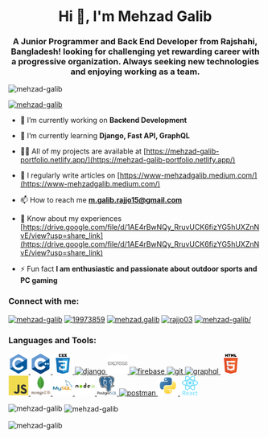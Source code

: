 <h1 align="center">Hi 👋, I'm Mehzad Galib</h1>
<h3 align="center">A Junior Programmer and Back End Developer from Rajshahi, Bangladesh! looking for challenging yet rewarding career with a progressive organization. Always seeking new technologies and enjoying working as a team.</h3>

<p align="left"> <img src="https://komarev.com/ghpvc/?username=mehzad-galib&label=Profile%20views&color=0e75b6&style=flat" alt="mehzad-galib" /> </p>

<p align="left"> <a href="https://github.com/ryo-ma/github-profile-trophy"><img src="https://github-profile-trophy.vercel.app/?username=mehzad-galib" alt="mehzad-galib" /></a> </p>

- 🔭 I’m currently working on **Backend Development**

- 🌱 I’m currently learning **Django, Fast API, GraphQL**

- 👨‍💻 All of my projects are available at [https://mehzad-galib-portfolio.netlify.app/](https://mehzad-galib-portfolio.netlify.app/)

- 📝 I regularly write articles on [https://www-mehzadgalib.medium.com/](https://www-mehzadgalib.medium.com/)

- 📫 How to reach me **m.galib.rajjo15@gmail.com**

- 📄 Know about my experiences [https://drive.google.com/file/d/1AE4rBwNQy_RruvUCK6fizYG5hUXZnNvE/view?usp=share_link](https://drive.google.com/file/d/1AE4rBwNQy_RruvUCK6fizYG5hUXZnNvE/view?usp=share_link)

- ⚡ Fun fact **I am enthusiastic and passionate about outdoor sports and PC gaming**

<h3 align="left">Connect with me:</h3>
<p align="left">
<a href="https://linkedin.com/in/mehzad-galib" target="blank"><img align="center" src="https://raw.githubusercontent.com/rahuldkjain/github-profile-readme-generator/master/src/images/icons/Social/linked-in-alt.svg" alt="mehzad-galib" height="30" width="40" /></a>
<a href="https://stackoverflow.com/users/19973859" target="blank"><img align="center" src="https://raw.githubusercontent.com/rahuldkjain/github-profile-readme-generator/master/src/images/icons/Social/stack-overflow.svg" alt="19973859" height="30" width="40" /></a>
<a href="https://fb.com/mehzad.galib" target="blank"><img align="center" src="https://raw.githubusercontent.com/rahuldkjain/github-profile-readme-generator/master/src/images/icons/Social/facebook.svg" alt="mehzad.galib" height="30" width="40" /></a>
<a href="https://www.hackerrank.com/rajjo03" target="blank"><img align="center" src="https://raw.githubusercontent.com/rahuldkjain/github-profile-readme-generator/master/src/images/icons/Social/hackerrank.svg" alt="rajjo03" height="30" width="40" /></a>
<a href="https://www.leetcode.com/mehzad-galib/" target="blank"><img align="center" src="https://raw.githubusercontent.com/rahuldkjain/github-profile-readme-generator/master/src/images/icons/Social/leet-code.svg" alt="mehzad-galib/" height="30" width="40" /></a>
</p>

<h3 align="left">Languages and Tools:</h3>
<p align="left"> <a href="https://www.cprogramming.com/" target="_blank" rel="noreferrer"> <img src="https://raw.githubusercontent.com/devicons/devicon/master/icons/c/c-original.svg" alt="c" width="40" height="40"/> </a> <a href="https://www.w3schools.com/cpp/" target="_blank" rel="noreferrer"> <img src="https://raw.githubusercontent.com/devicons/devicon/master/icons/cplusplus/cplusplus-original.svg" alt="cplusplus" width="40" height="40"/> </a> <a href="https://www.w3schools.com/css/" target="_blank" rel="noreferrer"> <img src="https://raw.githubusercontent.com/devicons/devicon/master/icons/css3/css3-original-wordmark.svg" alt="css3" width="40" height="40"/> </a> <a href="https://www.djangoproject.com/" target="_blank" rel="noreferrer"> <img src="https://cdn.worldvectorlogo.com/logos/django.svg" alt="django" width="40" height="40"/> </a> <a href="https://expressjs.com" target="_blank" rel="noreferrer"> <img src="https://raw.githubusercontent.com/devicons/devicon/master/icons/express/express-original-wordmark.svg" alt="express" width="40" height="40"/> </a> <a href="https://firebase.google.com/" target="_blank" rel="noreferrer"> <img src="https://www.vectorlogo.zone/logos/firebase/firebase-icon.svg" alt="firebase" width="40" height="40"/> </a> <a href="https://git-scm.com/" target="_blank" rel="noreferrer"> <img src="https://www.vectorlogo.zone/logos/git-scm/git-scm-icon.svg" alt="git" width="40" height="40"/> </a> <a href="https://graphql.org" target="_blank" rel="noreferrer"> <img src="https://www.vectorlogo.zone/logos/graphql/graphql-icon.svg" alt="graphql" width="40" height="40"/> </a> <a href="https://www.w3.org/html/" target="_blank" rel="noreferrer"> <img src="https://raw.githubusercontent.com/devicons/devicon/master/icons/html5/html5-original-wordmark.svg" alt="html5" width="40" height="40"/> </a> <a href="https://developer.mozilla.org/en-US/docs/Web/JavaScript" target="_blank" rel="noreferrer"> <img src="https://raw.githubusercontent.com/devicons/devicon/master/icons/javascript/javascript-original.svg" alt="javascript" width="40" height="40"/> </a> <a href="https://www.mongodb.com/" target="_blank" rel="noreferrer"> <img src="https://raw.githubusercontent.com/devicons/devicon/master/icons/mongodb/mongodb-original-wordmark.svg" alt="mongodb" width="40" height="40"/> </a> <a href="https://www.mysql.com/" target="_blank" rel="noreferrer"> <img src="https://raw.githubusercontent.com/devicons/devicon/master/icons/mysql/mysql-original-wordmark.svg" alt="mysql" width="40" height="40"/> </a> <a href="https://nodejs.org" target="_blank" rel="noreferrer"> <img src="https://raw.githubusercontent.com/devicons/devicon/master/icons/nodejs/nodejs-original-wordmark.svg" alt="nodejs" width="40" height="40"/> </a> <a href="https://www.postgresql.org" target="_blank" rel="noreferrer"> <img src="https://raw.githubusercontent.com/devicons/devicon/master/icons/postgresql/postgresql-original-wordmark.svg" alt="postgresql" width="40" height="40"/> </a> <a href="https://postman.com" target="_blank" rel="noreferrer"> <img src="https://www.vectorlogo.zone/logos/getpostman/getpostman-icon.svg" alt="postman" width="40" height="40"/> </a> <a href="https://www.python.org" target="_blank" rel="noreferrer"> <img src="https://raw.githubusercontent.com/devicons/devicon/master/icons/python/python-original.svg" alt="python" width="40" height="40"/> </a> <a href="https://reactjs.org/" target="_blank" rel="noreferrer"> <img src="https://raw.githubusercontent.com/devicons/devicon/master/icons/react/react-original-wordmark.svg" alt="react" width="40" height="40"/> </a> </p>

<p><img align="left" src="https://github-readme-stats.vercel.app/api/top-langs?username=mehzad-galib&show_icons=true&locale=en&layout=compact" alt="mehzad-galib" /></p>

<p>&nbsp;<img align="center" src="https://github-readme-stats.vercel.app/api?username=mehzad-galib&show_icons=true&locale=en" alt="mehzad-galib" /></p>

<p><img align="center" src="https://github-readme-streak-stats.herokuapp.com/?user=mehzad-galib&" alt="mehzad-galib" /></p>
